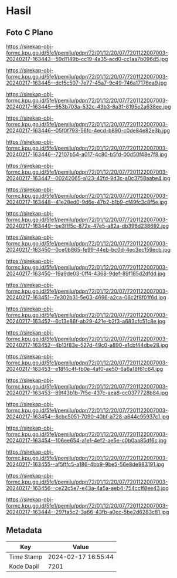 # Hasil

## Foto C Plano

https://sirekap-obj-formc.kpu.go.id/5fe1/pemilu/pdpr/72/01/12/20/07/7201122007003-20240217-163443--59d1149b-cc19-4a35-acd0-cc1aa7b096d5.jpg

https://sirekap-obj-formc.kpu.go.id/5fe1/pemilu/pdpr/72/01/12/20/07/7201122007003-20240217-163445--dcf5c507-7e77-45a7-9c49-746a17176ea9.jpg

https://sirekap-obj-formc.kpu.go.id/5fe1/pemilu/pdpr/72/01/12/20/07/7201122007003-20240217-163445--953b703a-532c-43b3-8a31-8195e2a638ee.jpg

https://sirekap-obj-formc.kpu.go.id/5fe1/pemilu/pdpr/72/01/12/20/07/7201122007003-20240217-163446--05f0f793-56fc-4ecd-b890-c0de84e82e3b.jpg

https://sirekap-obj-formc.kpu.go.id/5fe1/pemilu/pdpr/72/01/12/20/07/7201122007003-20240217-163446--72107b54-a017-4c80-b5fd-00d50f48e7f8.jpg

https://sirekap-obj-formc.kpu.go.id/5fe1/pemilu/pdpr/72/01/12/20/07/7201122007003-20240217-163447--00242065-a123-42fd-9d3c-a0c3758aabe4.jpg

https://sirekap-obj-formc.kpu.go.id/5fe1/pemilu/pdpr/72/01/12/20/07/7201122007003-20240217-163448--41e28ed0-9d6e-47b2-b1b9-cf49fc3c8f5e.jpg

https://sirekap-obj-formc.kpu.go.id/5fe1/pemilu/pdpr/72/01/12/20/07/7201122007003-20240217-163449--be3fff5c-872e-47e5-a82a-db396d238692.jpg

https://sirekap-obj-formc.kpu.go.id/5fe1/pemilu/pdpr/72/01/12/20/07/7201122007003-20240217-163450--0ce0b865-fe99-44eb-bc0d-4ec3ec159ecb.jpg

https://sirekap-obj-formc.kpu.go.id/5fe1/pemilu/pdpr/72/01/12/20/07/7201122007003-20240217-163450--19a9de03-0ff4-4368-9def-89f185d2dfdd.jpg

https://sirekap-obj-formc.kpu.go.id/5fe1/pemilu/pdpr/72/01/12/20/07/7201122007003-20240217-163451--7e302b31-5e03-4696-a2ca-06c2f8f01f6d.jpg

https://sirekap-obj-formc.kpu.go.id/5fe1/pemilu/pdpr/72/01/12/20/07/7201122007003-20240217-163452--6c13e86f-ab29-421e-b2f3-a683cfc51c8e.jpg

https://sirekap-obj-formc.kpu.go.id/5fe1/pemilu/pdpr/72/01/12/20/07/7201122007003-20240217-163452--4b13f83e-527d-49c0-a890-e1cbf44dbe28.jpg

https://sirekap-obj-formc.kpu.go.id/5fe1/pemilu/pdpr/72/01/12/20/07/7201122007003-20240217-163453--e18f4c4f-fb0e-4af0-ae50-6a6a18f61c64.jpg

https://sirekap-obj-formc.kpu.go.id/5fe1/pemilu/pdpr/72/01/12/20/07/7201122007003-20240217-163453--89f43b1b-7f5e-437c-aea8-cc0377728b84.jpg

https://sirekap-obj-formc.kpu.go.id/5fe1/pemilu/pdpr/72/01/12/20/07/7201122007003-20240217-163454--8cbc5051-7090-40bf-a728-a644c95937c1.jpg

https://sirekap-obj-formc.kpu.go.id/5fe1/pemilu/pdpr/72/01/12/20/07/7201122007003-20240217-163454--106ee654-a1e1-4ef2-ae5e-c0b0aa85df6c.jpg

https://sirekap-obj-formc.kpu.go.id/5fe1/pemilu/pdpr/72/01/12/20/07/7201122007003-20240217-163455--af5fffc5-a186-4bb9-9be5-56e8de983191.jpg

https://sirekap-obj-formc.kpu.go.id/5fe1/pemilu/pdpr/72/01/12/20/07/7201122007003-20240217-163456--ce22c5e7-e43a-4a5a-aeb4-754ccff8ee43.jpg

https://sirekap-obj-formc.kpu.go.id/5fe1/pemilu/pdpr/72/01/12/20/07/7201122007003-20240217-163444--297fa5c2-3a66-43fb-a0cc-5be2d6283c81.jpg


## Metadata

| Key        | Value               |
| ---------- | ------------------- |
| Time Stamp | 2024-02-17 16:55:44 |
| Kode Dapil | 7201                |



